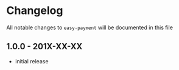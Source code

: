 # Changelog

All notable changes to `easy-payment` will be documented in this file

## 1.0.0 - 201X-XX-XX

- initial release
